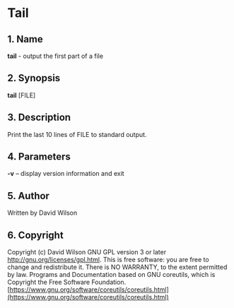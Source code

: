 # Tail

## 1. Name

**tail** - output the first part of a file

## 2. Synopsis

**tail** \[FILE\]

## 3. Description

Print the last 10 lines of FILE to standard output.

## 4. Parameters

**-v** – display version information and exit

## 5. Author

Written by David Wilson

## 6. Copyright

Copyright (c) David Wilson   GNU GPL version 3 or later
<http://gnu.org/licenses/gpl.html>. This is free software: you are free
to change and redistribute it.  There is NO WARRANTY, to the extent
permitted by law.   Programs and Documentation based on GNU coreutils,
which is Copyright the Free Software Foundation.
[https://www.gnu.org/software/coreutils/coreutils.html](https://www.gnu.org/software/coreutils/coreutils.html)

